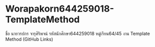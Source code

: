 # Worapakorn644259018-TemplateMethod
 ชื่อ นายวรปกร จารุศิริพจน์ รหัสนักศึกษา644259018 หมู่เรียน64/45   งาน Template Method (GitHub Links)
